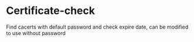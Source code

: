 Certificate-check
=================

Find cacerts with default password and check expire date, can be modified to use without password
